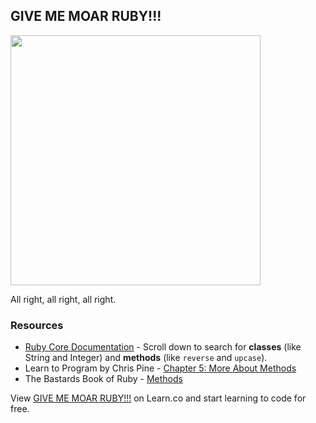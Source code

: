

## GIVE ME MOAR RUBY!!!
<img src="https://s3.amazonaws.com/after-school-assets/moar.jpg" width="400">

All right, all right, all right.

### Resources
* [Ruby Core Documentation](http://www.ruby-doc.org/core-2.1.1/) - Scroll down to search for **classes** (like String and Integer) and **methods** (like `reverse` and `upcase`).
* Learn to Program by Chris Pine - [Chapter 5: More About Methods](https://pine.fm/LearnToProgram/?Chapter=05)
* The Bastards Book of Ruby - [Methods](http://ruby.bastardsbook.com/chapters/methods/)

<p data-visibility='hidden'>View <a href='https://learn.co/lessons/hs-ruby-2-resources' title='GIVE ME MOAR RUBY!!!'>GIVE ME MOAR RUBY!!!</a> on Learn.co and start learning to code for free.</p>
